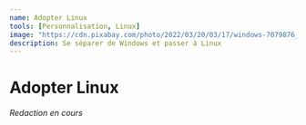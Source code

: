 ```yaml
---
name: Adopter Linux
tools: [Personnalisation, Linux]
image: "https://cdn.pixabay.com/photo/2022/03/20/03/17/windows-7079876_960_720.png"
description: Se séparer de Windows et passer à Linux
---
```

# Adopter Linux

<div class="text-center">
    <i class="fa-solid fa-1xl text-info">Redaction en cours</i><br />
    <i class="fa-solid fa-spinner fa-spin-pulse fa-2xl text-info mt-3"></i>
</div>
